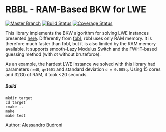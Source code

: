 # RBBL - RAM-Based BKW for LWE 
[![Master Branch](https://img.shields.io/badge/-master:-gray.svg)](https://github.com/FBBL/fbbl/tree/master) [![Build Status](https://app.travis-ci.com/FBBL/rbbl.svg?branch=master)](https://app.travis-ci.com/FBBL/rbbl) [![Coverage Status](https://coveralls.io/repos/github/FBBL/rbbl/badge.svg?branch=master)](https://coveralls.io/github/FBBL/rbbl?branch=master)

This library implements the BKW algorithm for solving LWE instances presented [here](https://www.mdpi.com/2410-387X/5/4/31). Differently from [fbbl](https://github.com/FBBL/fbbl), rbbl uses only RAM memory. It is therefore much faster than fbbl, but it is also limited by the RAM memory available. It supports smooth-Lazy Modulus Switch and the FWHT-based guessing method (with ot without bruteforce).

As an example, the hardest LWE instance we solved with this library had parameters `n=40`, `q=1601` and standard deviation `σ = 0.005q`. Using 15 cores and 32Gb of RAM, it took <20 seconds. 


##### Build
```
mkdir target
cd target
cmake ..
make
make test
```

Author: Alessandro Budroni
